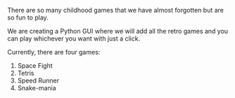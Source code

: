 There are so many childhood games that we have almost forgotten but are so fun to play. 

We are creating a Python GUI where we will add all the retro games and you can play whichever you want with just a click.

Currently, there are four games:
1. Space Fight
2. Tetris
3. Speed Runner
4. Snake-mania

